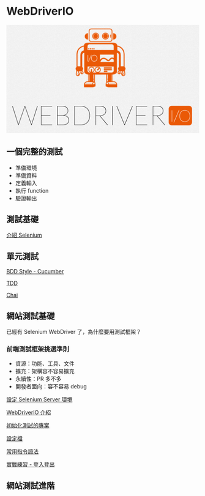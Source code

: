 # WebDriverIO

![](webdriverio.png)

## 一個完整的測試

- 準備環境
- 準備資料
- 定義輸入
- 執行 function
- 驗證輸出

## 測試基礎

[介紹 Selenium](selenium-intro.md)

## 單元測試

[BDD Style - Cucumber](BDD.md)

[TDD](TDD.md)

[Chai](Chai.md)

## 網站測試基礎

已經有 Selenium WebDriver 了，為什麼要用測試框架？

### 前端測試框架挑選準則

- 資源：功能、工具、文件
- 擴充：架構容不容易擴充
- 永續性：PR 多不多
- 開發者面向：容不容易 debug

[設定 Selenium Server 環境](start-env.md)

[WebDriverIO 介紹](webdriverio-intro.md)

[初始化測試的專案](start-wdio-project.md)

[設定檔](wdio-conf.md)

[常用指令語法](common-syntax.md)

[實戰練習 - 登入登出](demo-sign.md)

## 網站測試進階